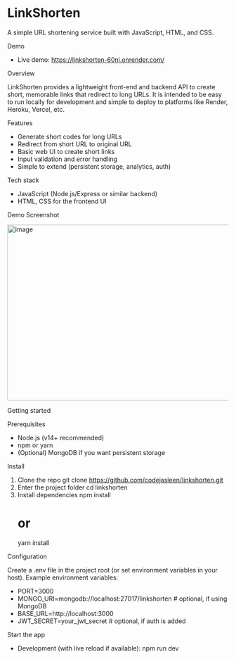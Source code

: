 # LinkShorten

A simple URL shortening service built with JavaScript, HTML, and CSS.

Demo

- Live demo: https://linkshorten-60ni.onrender.com/

Overview

LinkShorten provides a lightweight front-end and backend API to create short, memorable links that redirect to long URLs. It is intended to be easy to run locally for development and simple to deploy to platforms like Render, Heroku, Vercel, etc.

Features

- Generate short codes for long URLs
- Redirect from short URL to original URL
- Basic web UI to create short links
- Input validation and error handling
- Simple to extend (persistent storage, analytics, auth)

Tech stack

- JavaScript (Node.js/Express or similar backend)
- HTML, CSS for the frontend UI

Demo Screenshot

<img width="600" height="400" alt="image" src="https://github.com/user-attachments/assets/570ca09f-4864-4a46-993d-a57431d90a5b" />


Getting started

Prerequisites

- Node.js (v14+ recommended)
- npm or yarn
- (Optional) MongoDB if you want persistent storage

Install

1. Clone the repo
   git clone https://github.com/codejasleen/linkshorten.git
2. Enter the project folder
   cd linkshorten
3. Install dependencies
   npm install
   # or
   yarn install

Configuration

Create a .env file in the project root (or set environment variables in your host). Example environment variables:

- PORT=3000
- MONGO_URI=mongodb://localhost:27017/linkshorten   # optional, if using MongoDB
- BASE_URL=http://localhost:3000
- JWT_SECRET=your_jwt_secret   # optional, if auth is added

Start the app

- Development (with live reload if available):
  npm run dev
 
